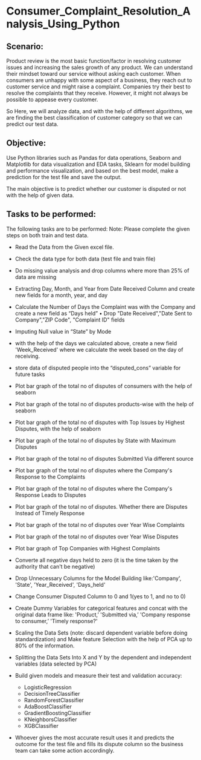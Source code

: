 # Consumer_Complaint_Resolution_Analysis_Using_Python

## Scenario: 
Product review is the most basic function/factor in resolving customer issues and increasing the sales growth of any product. We can understand their mindset toward our service without asking each customer. When consumers are unhappy with some aspect of a business, they reach out to customer service and might raise a complaint. Companies try their best to resolve the complaints that they receive. However, it might not always be possible to appease every customer.

So Here, we will analyze data, and with the help of different algorithms, we are finding the best classification of customer category so that we can predict our test data.

## Objective: 
Use Python libraries such as Pandas for data operations, Seaborn and Matplotlib for data visualization and EDA tasks, Sklearn for model building and performance visualization, and based on the best model, make a prediction for the test file and save the output.

The main objective is to predict whether our customer is disputed or not with the help of given data.

## Tasks to be performed:
The following tasks are to be performed:
Note: Please complete the given steps on both train and test data.
+ Read the Data from the Given excel file.
+ Check the data type for both data (test file and train file)
+ Do missing value analysis and drop columns where more than 25% of data are missing 
+ Extracting Day, Month, and Year from Date Received Column and create new fields for a month, year, and day 
+ Calculate the Number of Days the Complaint was with the Company and create a new field as “Days held” • Drop "Date Received","Date Sent to Company","ZIP Code", "Complaint ID" fields
+ Imputing Null value in “State” by Mode
+ with the help of the days we calculated above, create a new field 'Week_Received' where we calculate the week based on the day of receiving.
+ store data of disputed people into the “disputed_cons” variable for future tasks 
+ Plot bar graph of the total no of disputes of consumers with the help of seaborn
+ Plot bar graph of the total no of disputes products-wise with the help of seaborn
+ Plot bar graph of the total no of disputes with Top Issues by Highest Disputes, with the help of seaborn
+ Plot bar graph of the total no of disputes by State with Maximum Disputes
+ Plot bar graph of the total no of disputes Submitted Via different source
+ Plot bar graph of the total no of disputes where the Company's Response to the Complaints
+ Plot bar graph of the total no of disputes where the Company's Response Leads to Disputes
+ Plot bar graph of the total no of disputes. Whether there are Disputes Instead of Timely Response
+ Plot bar graph of the total no of disputes over Year Wise Complaints
+ Plot bar graph of the total no of disputes over Year Wise Disputes
+ Plot bar graph of Top Companies with Highest Complaints
+ Converte all negative days held to zero (it is the time taken by the authority that can't be negative)
+ Drop Unnecessary Columns for the Model Building like:'Company', 'State', 'Year_Received', 'Days_held'
+ Change Consumer Disputed Column to 0 and 1(yes to 1, and no to 0)
+ Create Dummy Variables for categorical features and concat with the original data frame like: 'Product,’ 'Submitted via,’ 'Company response to consumer,’ 'Timely response?'
+ Scaling the Data Sets (note: discard dependent variable before doing standardization) and Make feature Selection with the help of PCA up to 80% of the information.
+ Splitting the Data Sets Into X and Y by the dependent and independent variables (data selected by PCA)
+ Build given models and measure their test and validation accuracy: 
     + LogisticRegression 
     + DecisionTreeClassifier
     + RandomForestClassifier
     + AdaBoostClassifier
     + GradientBoostingClassifier
     + KNeighborsClassifier
     + XGBClassifier
     
+ Whoever gives the most accurate result uses it and predicts the outcome for the test file and fills its dispute column so the business team can take some action accordingly.
